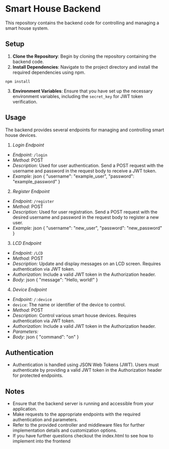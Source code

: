 # Smart House Backend

This repository contains the backend code for controlling and managing a smart house system.

## Setup

1. **Clone the Repository**: Begin by cloning the repository containing the backend code.
2. **Install Dependencies**: Navigate to the project directory and install the required dependencies using npm.
```
npm install
```
3. **Environment Variables**: Ensure that you have set up the necessary environment variables, including the `secret_key` for JWT token verification.

## Usage

The backend provides several endpoints for managing and controlling smart house devices.

1. *Login Endpoint*
- *Endpoint:* `/login`
- *Method:* POST
- *Description:* Used for user authentication. Send a POST request with the username and password in the request body to receive a JWT token.
- *Example:*
    json
    {
        "username": "example_user",
        "password": "example_password"
    }
  

2. *Register Endpoint*
- *Endpoint:* `/register`
- *Method:* POST
- *Description:* Used for user registration. Send a POST request with the desired username and password in the request body to register a new user.
- *Example:*
    json
    {
        "username": "new_user",
        "password": "new_password"
    }


3. *LCD Endpoint*
- *Endpoint:* `/LCD`
- *Method:* POST
- *Description:* Update and display messages on an LCD screen. Requires authentication via JWT token.
- *Authorization:* Include a valid JWT token in the Authorization header.
- *Body:*
    json
    {
        "message": "Hello, world!"
    }


4. *Device Endpoint*
- *Endpoint:* `/:device`
- `device`: The name or identifier of the device to control.
- *Method:* POST
- *Description:* Control various smart house devices. Requires authentication via JWT token.
- *Authorization:* Include a valid JWT token in the Authorization header.
- *Parameters:*
- *Body:*
    json
    {
        "command": "on"
    }

## Authentication
- Authentication is handled using JSON Web Tokens (JWT). Users must authenticate by providing a valid JWT token in the Authorization header for protected endpoints.

## Notes
- Ensure that the backend server is running and accessible from your application.
- Make requests to the appropriate endpoints with the required authentication and parameters.
- Refer to the provided controller and middleware files for further implementation details and customization options.
- If you have further questions checkout the index.html to see how to implement into the frontend